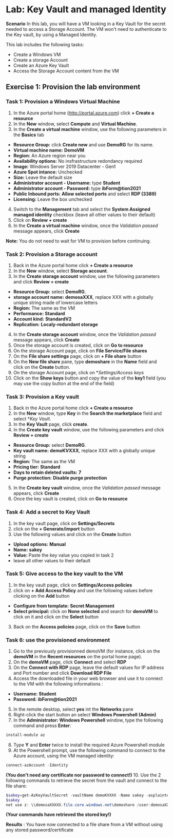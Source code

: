 ﻿# Lab: Key Vault and managed Identity

**Scenario**
In this lab, you will have a VM looking in a Key Vault for the secret needed to access a Storage Account. The VM won't need to authenticate to the Key vault, by using a Managed Identity.

This lab includes the following tasks:

 - Create a Windows VM
 - Create a storage Account
 - Create an Azure Key Vault
 - Access the Storage Account content from the VM

## Exercise 1: Provision the lab environment

### Task 1: Provision a Windows Virtual Machine
1. In the Azure portal home (http://portal.azure.com) click **+ Create a resource**
1. In the **New** window, select **Compute** and **Virtual Machine**.
1. In the **Create a virtual machine** window, use the following parameters in the **Basics** tab
  - **Resource Group:** click **Create new** and use **DemoRG** for its name.
  - **Virtual machine name:** **DemoVM**
  - **Region:** An Azure region near you
  - **Availability options:** No insfrastructure redondancy required
  - **Image:** Windows Server 2019 Datacenter - Gen1
  - **Azure Spot intance:** Unchecked
  - **Size:** Leave the default size
  - **Administrator account - Username:** type **Student**
  - **Administrator account - Password:** type **ibForm@tion2021**
  - **Public Inbound ports:** **Allow selected ports** and select **RDP (3389)**
  - **Licensing:** Leave the box unchecked
4. Switch to the **Management** tab and select the **System Assigned managed identity** checkbox (leave all other values to their default)
1. Click on **Review + create**
1. In the **Create a virtual machine** window, once the *Validation passed* message appears, click **Create**

**Note:** You do not need to wait for VM to provision before continuing.

### Task 2: Provision a Storage account
1. Back in the Azure portal home click **+ Create a resource**
1. In the **New** window, select **Storage account**.
1. In the **Create storage account** window, use the following parameters and click **Review + create**
  - **Resource Group:** select **DemoRG**.
  - **storage account name:** **demosaXXX**, replace XXX with a globally unique string made of lowercase letters
  - **Region:** The same as the VM
  - **Performance:** **Standard**
  - **Account kind:** **StandardV2**
  - **Replication:** **Localy-redundant storage**
4. In the **Create storage account** window, once the *Validation passed* message appears, click **Create**
1. Once the storage account is created, click on **Go to resource**
1. On the storage Account page, click on **File Service/File shares**
1. On the **File share settings** page, click on **+ File share** button
1. On the **New file share** pane, type **demoshare** in the **Name** field and click on the **Create** button.
1. On the storage Account page, click on **Settings/Access keys*
1. Click on the **Show keys** button and copy the value of the **key1** field (you may use the copy button at the end of the field)

### Task 3: Provision a Key vault
1. Back in the Azure portal home click **+ Create a resource**
1. In the **New** window, type **Key** in the **Search the marketplace** field and select **Key Vault*.
1. In the **Key Vault** page, click **create**.
1. In the **Create key vault** window, use the following parameters and click **Review + create**
  - **Resource Group:** select **DemoRG**.
  - **Key vault name:** **demoKVXXX**, replace XXX with a globally unique string
  - **Region:** The same as the VM
  - **Pricing tier:** **Standard**
  - **Days to retain deleted vaults:** **7**
  - **Purge protection:** **Disable purge protection**
5. In the **Create key vault** window, once the *Validation passed* message appears, click **Create**
1. Once the key vault is created, click on **Go to resource**

### Task 4: Add a secret to Key Vault
1. In the key vault page, click on **Settings/Secrets**
1. click on the **+ Generate/import** button
1. Use the following values and click on the **Create** button
  - **Upload options:** **Manual**
  - **Name:** **sakey**
  - **Value:** Paste the key value you copied in task 2
  - leave all other values to their default
  
### Task 5: Give access to the key vault to the VM
1. In the key vault page, click on **Settings/Access policies**
1. click on **+ Add Access Policy** and use the following values before clicking on the **Add** button
  - **Configure from template:** **Secret Management**
  - **Select principal:** click on **None selected** and search for **demoVM** to click on it and click on the **Select** button
3. Back on the **Access policies** page, click on the **Save** button
  
### Task 6: use the provisioned environment
1. Go to the previously provisionned demoVM (for instance, click on the **demoVM** in the **Recent resources** on the portal home page).
1. On the **demoVM** page, click **Connect** and select **RDP**
1. On the **Connect with RDP** page, leave the default values for IP address and Port number and click **Download RDP File**
1. Access the downloaded file in your web browser and use it to connect to the VM with the following informations :
  - **Username:** **Student**
  - **Password:** **ibForm@tion2021**
5. In the remote desktop, select **yes** int the **Networks** pane
1. Right-click the start button an select **Windows Powershell (Admin)**
1. In the **Administrator: Windows Powershell** window, type the following command and press **Enter**:
```powershell
install-module az
```
8. Type **Y** and **Enter** twice to install the required Azure Powershell module
1. At the Powershell prompt, use the following command to connect to the Azure account, using the VM managed identity:
```powershell
connect-azAccount -Identity
```
  **(You don't need any certificate nor password to connect!)**
10. Use the 2 following commands to retrieve the secret from the vault and connect to the file share:
```powershell
$sakey=get-AzKeyVaultSecret -vaultName demoKVXXX -Name sakey -asplaintext
$sakey
net use z: \\demosaXXXXX.file.core.windows.net\demoshare /user:demosaXXXX $sakey
```
  **(Your commands have retrieved the stored key!)**

**Results** : You have now connected to a file share from a VM without using any stored password/certificate
